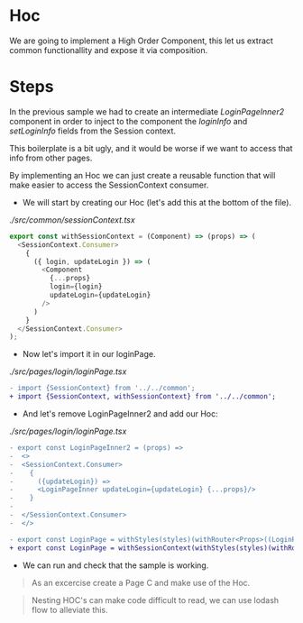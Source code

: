 # Hoc

We are going to implement a High Order Component, this let us extract common functionallity and expose
it via composition.

# Steps

In the previous sample we had to create an intermediate _LoginPageInner2_ component in order to 
inject to the component the _loginInfo_ and _setLoginInfo_ fields from the Session context.

This boilerplate is a bit ugly, and it would be worse if we want to access that info from other pages.

By implementing an Hoc we can just create a reusable function that will make easier to access the
SessionContext consumer.

- We will start by creating our Hoc (let's add this at the bottom of the file).

_./src/common/sessionContext.tsx_

```javascript
export const withSessionContext = (Component) => (props) => (
  <SessionContext.Consumer>
    {
      ({ login, updateLogin }) => (
        <Component
          {...props}
          login={login}
          updateLogin={updateLogin}
        />
      )
    }
  </SessionContext.Consumer>
);
```

- Now let's import it in our loginPage.

_./src/pages/login/loginPage.tsx_

```diff
- import {SessionContext} from '../../common';
+ import {SessionContext, withSessionContext} from '../../common';
```

- And let's remove LoginPageInner2 and add our Hoc:

_./src/pages/login/loginPage.tsx_

```diff
- export const LoginPageInner2 = (props) => 
-  <>
-  <SessionContext.Consumer>
-    {
-      ({updateLogin}) => 
-      <LoginPageInner updateLogin={updateLogin} {...props}/>
-    }
-    
-  </SessionContext.Consumer>
-  </>

- export const LoginPage = withStyles(styles)(withRouter<Props>((LoginPageInner2)));
+ export const LoginPage = withSessionContext(withStyles(styles)(withRouter<Props>((LoginPageInner))));

```

- We can run and check that the sample is working.

> As an excercise create a Page C and make use of the Hoc.

> Nesting HOC's can make code difficult to read, we can use lodash flow
to alleviate this.
